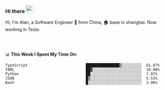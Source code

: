 ### Hi there <img src="https://media.giphy.com/media/hvRJCLFzcasrR4ia7z/giphy.gif" width="25px">

<!-- ![visitors](https://visitor-badge.glitch.me/badge?page_id=dislfyer.dislfyer) -->

Hi, I'm Alan, a Software Engineer 🚀 from China, 🏠 base in shanghai. Now working in Tesla.

<br/>
<br/>

📊 **This Week I Spent My Time On:**


<!--START_SECTION:waka-->

```text
TypeScript                          ███████████████▒░░░░░░░░░  61.87%
YAML                                ██▓░░░░░░░░░░░░░░░░░░░░░░  10.96%
Python                              ██░░░░░░░░░░░░░░░░░░░░░░░  7.97%
JSON                                █▒░░░░░░░░░░░░░░░░░░░░░░░  5.53%
Bash                                █░░░░░░░░░░░░░░░░░░░░░░░░  3.96%
```

<!--END_SECTION:waka-->

<!--
**About Me:**
 -->
